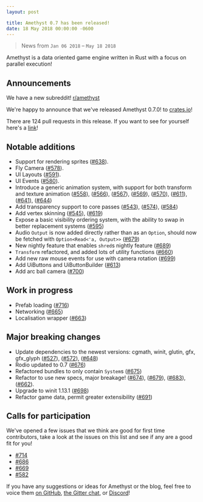 ```yaml
---
layout: post

title: Amethyst 0.7 has been released!
date: 18 May 2018 00:00:00 -0600
---
```


> News from `Jan 06 2018` – `May 18 2018`

Amethyst is a data oriented game engine written in Rust with a focus on
parallel execution!

## Announcements

We have a new subreddit! [r/amethyst](https://www.reddit.com/r/Amethyst/)

We're happy to announce that we've released Amethyst 0.7.0!
to [crates.io](https://crates.io)!

There are 124 pull requests in this release.  If you want to see for yourself
here's a [link][ep]!

[ep]: https://github.com/amethyst/amethyst/pulls?utf8=%E2%9C%93&q=is%3Apr+is%3Amerged+merged%3A2017-12-29..2018-05-18


## Notable additions

* Support for rendering sprites ([#638]).
* Fly Camera ([#578]).
* UI Layouts ([#591]).
* UI Events ([#580]).
* Introduce a generic animation system, with support for both transform and texture animation ([#558]), ([#566]), ([#567]), ([#569]), ([#570]), ([#611]), ([#641]), ([#644])
* Add transparency support to core passes ([#543]), ([#574]), ([#584])
* Add vertex skinning ([#545]), ([#619])
* Expose a basic visibility ordering system, with the ability to swap in better replacement systems ([#595])
* Audio `Output` is now added directly rather than as an `Option`, should now be fetched with `Option<Read<'a, Output>>` ([#679])
* New nightly feature that enables `shred`s nightly feature ([#689])
* `Transform` refactored, and added lots of utility functions ([#660])
* Add new raw mouse events for use with camera rotation ([#699])
* Add UiButtons and UiButtonBuilder ([#613])
* Add arc ball camera ([#700])


[#580]: https://github.com/amethyst/amethyst/pull/580
[#591]: https://github.com/amethyst/amethyst/pull/591
[#578]: https://github.com/amethyst/amethyst/pull/578
[#638]: https://github.com/amethyst/amethyst/pull/638
[#545]: https://github.com/amethyst/amethyst/pull/545
[#558]: https://github.com/amethyst/amethyst/pull/558
[#566]: https://github.com/amethyst/amethyst/pull/566
[#567]: https://github.com/amethyst/amethyst/pull/567
[#569]: https://github.com/amethyst/amethyst/pull/569
[#570]: https://github.com/amethyst/amethyst/pull/570
[#611]: https://github.com/amethyst/amethyst/pull/611
[#641]: https://github.com/amethyst/amethyst/pull/641
[#644]: https://github.com/amethyst/amethyst/pull/644
[#543]: https://github.com/amethyst/amethyst/pull/543
[#574]: https://github.com/amethyst/amethyst/pull/574
[#584]: https://github.com/amethyst/amethyst/pull/584
[#595]: https://github.com/amethyst/amethyst/pull/595
[#660]: https://github.com/amethyst/amethyst/pull/660
[#689]: https://github.com/amethyst/amethyst/pull/689
[#699]: https://github.com/amethyst/amethyst/pull/699
[#613]: https://github.com/amethyst/amethyst/pull/613
[#619]: https://github.com/amethyst/amethyst/pull/619
[#700]: https://github.com/amethyst/amethyst/pull/700

## Work in progress

* Prefab loading ([#716])
* Networking ([#665])
* Localisation wrapper ([#663])

[#716]: https://github.com/amethyst/amethyst/pull/716
[#665]: https://github.com/amethyst/amethyst/pull/665
[#663]: https://github.com/amethyst/amethyst/pull/663

## Major breaking changes

* Update dependencies to the newest versions: cgmath, winit, glutin, gfx, gfx_glyph ([#527]), ([#572]), ([#648])
* Rodio updated to 0.7 ([#676])
* Refactored bundles to only contain `System`s ([#675])
* Refactor to use new specs, major breakage! ([#674]), ([#679]), ([#683]), ([#662]).
* Upgrade to winit 1.13.1 ([#698])
* Refactor game data, permit greater extensibility ([#691])

[#527]: https://github.com/amethyst/amethyst/pull/527
[#572]: https://github.com/amethyst/amethyst/pull/572
[#648]: https://github.com/amethyst/amethyst/pull/648
[#675]: https://github.com/amethyst/amethyst/pull/675
[#676]: https://github.com/amethyst/amethyst/pull/676
[#674]: https://github.com/amethyst/amethyst/pull/674
[#679]: https://github.com/amethyst/amethyst/pull/679
[#683]: https://github.com/amethyst/amethyst/pull/683
[#662]: https://github.com/amethyst/amethyst/pull/662
[#698]: https://github.com/amethyst/amethyst/pull/698
[#691]: https://github.com/amethyst/amethyst/pull/691

## Calls for participation

We've opened a few issues that we think are good for first time contributors,
take a look at the issues on this list and see if any are a good fit for you!

* [#714](https://github.com/amethyst/amethyst/issues/714)
* [#686](https://github.com/amethyst/amethyst/issues/686)
* [#669](https://github.com/amethyst/amethyst/issues/669)
* [#582](https://github.com/amethyst/amethyst/issues/582)


If you have any suggestions or ideas for Amethyst or the blog, feel free to voice them
[on GitHub][gh], [the Gitter chat][gc], or [Discord](di)!

[gh]: https://github.com/amethyst/website
[gc]: https://gitter.im/orgs/amethyst/rooms
[di]: https://discord.gg/GnP5Whs
